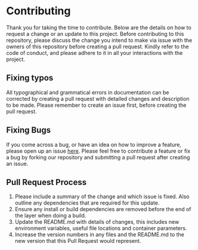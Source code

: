 # Contributing
Thank you for taking the time to contribute. Below are the details on how to request a change or an update to this project. Before contributing to this repository, please discuss the change you intend to make via issue with the owners of this repository before creating a pull request. Kindly refer to the code of conduct, and please adhere to it in all your interactions with the project. 

## Fixing typos

All typographical and grammatical errors in documentation can be corrected by creating a pull request with detailed changes and description to be made. Please remember to create an issue first, before creating the pull request.

## Fixing Bugs
If you come across a bug, or have an idea on how to improve a feature, please open up an issue [here](https://github.com/UBC-MDS/DSCI_532_Group114_SKEC/issues/new). Please feel free to contribute a feature or fix a bug by forking our repository and submitting a pull request after creating an issue.

## Pull Request Process
1. Please include a summary of the change and which issue is fixed. Also outline any dependencies that are required for this update.
2. Ensure any install or build dependencies are removed before the end of the layer when doing a build.
3. Update the README.md with details of changes, this includes new environment variables, useful file locations and container parameters.
4. Increase the version numbers in any files and the README.md to the new version that this Pull Request would represent. 
